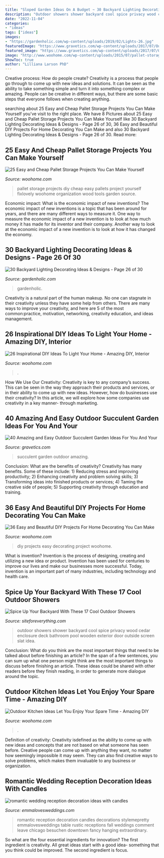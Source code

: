 ```yaml
---
title: "Sloped Garden Ideas On A Budget ~ 30 Backyard Lighting Decorating Ideas &amp; Designs"
description: "Outdoor showers shower backyard cool spice privacy wood cedar enclosure deck bathroom pool wooden exterior door outside screen slat idea"
date: "2022-11-04"
categories:
- "ideas"
tags: ["ideas"]
images:
- "https://gardenholic.com/wp-content/uploads/2019/02/Lights-26.jpg"
featuredImage: "https://www.gravetics.com/wp-content/uploads/2017/07/Outdoor-Succulent-garden.jpg"
featured_image: "https://www.gravetics.com/wp-content/uploads/2017/07/Outdoor-Succulent-garden.jpg"
image: "http://www.woohome.com/wp-content/uploads/2015/07/pallet-storage-ideas-woohome-14.jpg"
ShowToc: true
author: "Lilliana Larson PhD"
---
```



Creative process: How do people create?
Creativity is a process that people go through to come up with new ideas and solutions. It can be seen as the ability to take something simple and turn it into something complex or amazing. People can be creative in different ways, but there are some basic steps that everyone follows when creating anything.

	

		
searching about 25 Easy and Cheap Pallet Storage Projects You Can Make Yourself you've visit to the right place. We have 8 Pictures about 25 Easy and Cheap Pallet Storage Projects You Can Make Yourself like 30 Backyard Lighting Decorating Ideas &amp; Designs - Page 26 of 30, 36 Easy and Beautiful DIY Projects For Home Decorating You Can Make and also 30 Backyard Lighting Decorating Ideas &amp; Designs - Page 26 of 30. Read more:
		
    
## 25 Easy And Cheap Pallet Storage Projects You Can Make Yourself

<img loading=lazy src="http://www.woohome.com/wp-content/uploads/2015/07/pallet-storage-ideas-woohome-14.jpg" onerror="this.onerror=null;this.src='https://tse2.mm.bing.net/th?id=OIP.JQxzJP5e8pxr7iTfmOezwQHaNI&amp;pid=15.1';" alt="25 Easy and Cheap Pallet Storage Projects You Can Make Yourself">

_Source: woohome.com_

>pallet storage projects diy cheap easy pallets project yourself fixlovely woohome organization wood tools garden source. 

	

Economic impact: What is the economic impact of new inventions?
The economic impact of new inventions is a topic that has been around for years, and there are many different ways to measure it. One way to measure the economic impact of a new invention is to look at how much money it has made for its inventor and their company. Another way to look at the economic impact of a new invention is to look at how it has changed the economy.

    
## 30 Backyard Lighting Decorating Ideas &amp; Designs - Page 26 Of 30

<img loading=lazy src="https://gardenholic.com/wp-content/uploads/2019/02/Lights-26.jpg" onerror="this.onerror=null;this.src='https://tse3.mm.bing.net/th?id=OIP.3J6bd-9QfOSxRsMWJ6ti8AHaK0&amp;pid=15.1';" alt="30 Backyard Lighting Decorating Ideas &amp; Designs - Page 26 of 30">

_Source: gardenholic.com_

>gardenholic. 

	

Creativity is a natural part of the human makeup. No one can stagnate in their creativity unless they have some help from others. There are many ways to improve your creativity, and here are 5 of the most common:practice, motivation, networking, creativity education, and ideas management.

    
## 26 Inspirational DIY Ideas To Light Your Home - Amazing DIY, Interior

<img loading=lazy src="https://www.woohome.com/wp-content/uploads/2013/09/DIY-Lighting-Ideas-23-11.jpg" onerror="this.onerror=null;this.src='https://tse1.mm.bing.net/th?id=OIP.w0HDiZvXm_qpGkp1CHhI0QHaQA&amp;pid=15.1';" alt="26 Inspirational DIY Ideas To Light Your Home - Amazing DIY, Interior">

_Source: woohome.com_

>. 

	

How We Use Our Creativity:
Creativity is key to any company’s success. This can be seen in the way they approach their products and services, or in their ability to come up with new ideas. However, how do businesses use their creativity? In this article, we will explore how some companies use creativity in a key manner- through marketing.

    
## 40 Amazing And Easy Outdoor Succulent Garden Ideas For You And Your

<img loading=lazy src="https://www.gravetics.com/wp-content/uploads/2017/07/Outdoor-Succulent-garden.jpg" onerror="this.onerror=null;this.src='https://tse2.mm.bing.net/th?id=OIP.zPnKnFz7T1ohrTB3N6oJbwHaJ4&amp;pid=15.1';" alt="40 Amazing and Easy Outdoor Succulent Garden Ideas For You And Your">

_Source: gravetics.com_

>succulent garden outdoor amazing. 

	

Conclusion: What are the benefits of creativity?
Creativity has many benefits. Some of these include: 1) Reducing stress and improving productivity; 2) Enhancing creativity and problem solving skills; 3) Transforming ideas into finished products or services; 4) Taming the creative side of people; 5) Supporting creativity through education and training.

    
## 36 Easy And Beautiful DIY Projects For Home Decorating You Can Make

<img loading=lazy src="https://www.woohome.com/wp-content/uploads/2015/01/DIY-project-for-homedecor-woohome-22.jpg" onerror="this.onerror=null;this.src='https://tse1.mm.bing.net/th?id=OIP.g5oQpnwT87KJZkLYb2n3xgHaMY&amp;pid=15.1';" alt="36 Easy and Beautiful DIY Projects For Home Decorating You Can Make">

_Source: woohome.com_

>diy projects easy decorating project woohome. 

	

What is invention?
Invention is the process of designing, creating and utilizing a new idea or product. Invention has been used for centuries to improve our lives and make our businesses more successful. Today, invention is an important part of many industries, including technology and health care.

    
## Spice Up Your Backyard With These 17 Cool Outdoor Showers

<img loading=lazy src="http://siteforeverything.com/wp-content/uploads/2016/04/Outdoor-Shower-14.jpg" onerror="this.onerror=null;this.src='https://tse4.mm.bing.net/th?id=OIP.BDr3IiVnvqgPbUsuLBi2OgHaJ4&amp;pid=15.1';" alt="Spice Up Your Backyard With These 17 Cool Outdoor Showers">

_Source: siteforeverything.com_

>outdoor showers shower backyard cool spice privacy wood cedar enclosure deck bathroom pool wooden exterior door outside screen slat idea. 

	

Conclusion: What do you think are the most important things that need to be talked about before finishing an article?
In the span of a few sentences, you can sum up what one person might think are the most important things to discuss before finishing an article. These ideas could be shared with other readers before they finish reading, in order to generate more dialogue around the topic.

    
## Outdoor Kitchen Ideas Let You Enjoy Your Spare Time - Amazing DIY

<img loading=lazy src="https://www.woohome.com/wp-content/uploads/2014/02/outdoor-kitchen-15.jpg" onerror="this.onerror=null;this.src='https://tse3.mm.bing.net/th?id=OIP.aBX0IHzMpmdlZpbli8pgXgHaJ4&amp;pid=15.1';" alt="Outdoor Kitchen Ideas Let You Enjoy Your Spare Time - Amazing DIY">

_Source: woohome.com_

>. 

	

Definition of creativity:
Creativity isdefined as the ability to come up with new ideas and concepts that are not based on what someone has seen before. Creative people can come up with anything they want, no matter how seemingly impossible it may seem. They can also find creative ways to solve problems, which makes them invaluable to any business or organization.

    
## Romantic Wedding Reception Decoration Ideas With Candles

<img loading=lazy src="https://emmalovesweddings.com/wp-content/uploads/2019/02/romantic-wedding-reception-decoration-ideas-with-candles.jpg" onerror="this.onerror=null;this.src='https://tse2.mm.bing.net/th?id=OIP.B_BPOJZy1Cqj_Rd4Pi-8rAHaLH&amp;pid=15.1';" alt="romantic wedding reception decoration ideas with candles">

_Source: emmalovesweddings.com_

>romantic reception decoration candles decorations stylemepretty emmalovesweddings table rustic receptions fall weddings comment leave chicago besuchen downtown fancy hanging extraordinary. 

	

So what are the four essential ingredients for innovation? The first ingredient is creativity. All great ideas start with a good idea- something that you think could be improved. The second ingredient is focus.


